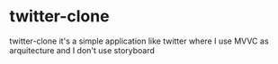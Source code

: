 # twitter-clone
twitter-clone it's a simple application like twitter where I use MVVC as arquitecture and I don't use storyboard
